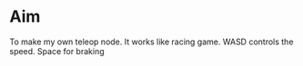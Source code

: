 # Aim
To make my own teleop node. It works like racing game. WASD controls the speed. Space for braking